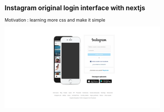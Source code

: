 ## Instagram original login interface with nextjs
Motivation : learning more css and make it simple

![](https://github.com/delalama/nextAgram/blob/main/public/static/images/nextagram.png)
